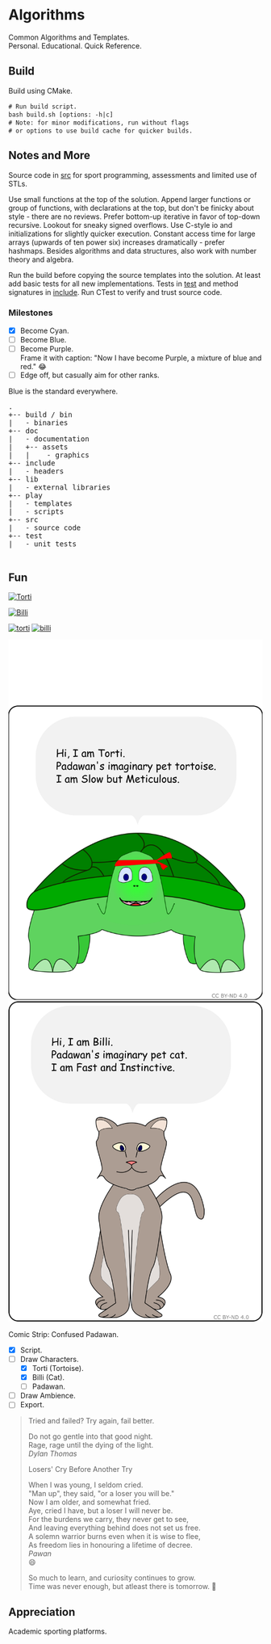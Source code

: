 Algorithms
==========

Common Algorithms and Templates.  
Personal. Educational. Quick Reference.  

Build
-----

Build using CMake.

```shell
# Run build script.
bash build.sh [options: -h|c]
# Note: for minor modifications, run without flags
# or options to use build cache for quicker builds.

```

Notes and More
--------------

Source code in [src](/src/) for sport programming, assessments and limited use of STLs.  

Use small functions at the top of the solution. Append larger functions or group of functions, with declarations at the top, but don't be finicky about style - there are no reviews. Prefer bottom-up iterative in favor of top-down recursive. Lookout for sneaky signed overflows. Use C-style io and initializations for slightly quicker execution. Constant access time for large arrays (upwards of ten power six) increases dramatically - prefer hashmaps. Besides algorithms and data structures, also work with number theory and algebra.  

Run the build before copying the source templates into the solution. At least add basic tests for all new implementations.
Tests in [test](/test/) and method signatures in [include](/include/). Run CTest to verify and trust source code.

### Milestones

- [x] Become Cyan.  
- [ ] Become Blue.  
- [ ] Become Purple.  
    Frame it with caption:
    "Now I have become Purple, a mixture of blue and red." :joy:
- [ ] Edge off, but casually aim for other ranks.  

Blue is the standard everywhere.  

<pre>
.
+-- build / bin
|   - binaries
+-- doc
|   - documentation
|   +-- assets
|   |    - graphics
+-- include
|   - headers
+-- lib
|   - external libraries
+-- play
|   - templates
|   - scripts
+-- src
|   - source code
+-- test
|   - unit tests

</pre>

Fun
---

[![Torti](https://i.ibb.co/MNrZN9v/billi.png)](https://ibb.co/MNrZN9v)

[![Billi](https://i.ibb.co/yF6TmQP/torti.png)](https://ibb.co/yF6TmQP)

<a href="https://ibb.co/yF6TmQP"><img src="https://i.ibb.co/yF6TmQP/torti.png" alt="torti" border="0"></a> <a href="https://ibb.co/MNrZN9v"><img src="https://i.ibb.co/MNrZN9v/billi.png" alt="billi" border="0"></a>

![Torti](/doc/asset/torti.png) ![Billi](/doc/asset/billi.png)  

Comic Strip: Confused Padawan.

- [x] Script.  
- [ ] Draw Characters.  
  - [x] Torti (Tortoise).  
  - [x] Billi (Cat).  
  - [ ] Padawan.  
- [ ] Draw Ambience.  
- [ ] Export.  

>
> Tried and failed? Try again, fail better.
>
> Do not go gentle into that good night.  
> Rage, rage until the dying of the light.  
> <cite>Dylan Thomas</cite>
>
>
> Losers' Cry Before Another Try  
>
> When I was young, I seldom cried.  
> "Man up", they said, "or a loser you will be."  
> Now I am older, and somewhat fried.  
> Aye, cried I have, but a loser I will never be.  
> For the burdens we carry, they never get to see,  
> And leaving everything behind does not set us free.  
> A solemn warrior burns even when it is wise to flee,  
> As freedom lies in honouring a lifetime of decree.  
> <cite>Pawan</cite>  
> :smile:
>
> So much to learn, and curiosity continues to grow.  
> Time was never enough, but atleast there is tomorrow. :rofl:
>

Appreciation
------------

Academic sporting platforms.

